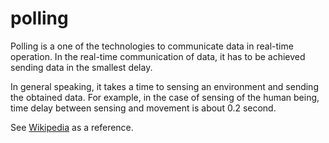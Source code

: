 # polling

Polling is a one of the technologies to communicate data in real-time operation. 
In the real-time communication of data, it has to be achieved sending data in the smallest delay.

In general speaking, it takes a time to sensing an environment and sending the obtained data.
For example, in the case of sensing of the human being, time delay between sensing and movement
is about 0.2 second.


See [Wikipedia](https://en.wikipedia.org/wiki/Polling_(computer_science)) as a reference.
